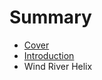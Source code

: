 # Summary

* [Cover](README.md)
* [Introduction](documentation/introduction.md)
* Wind River Helix

